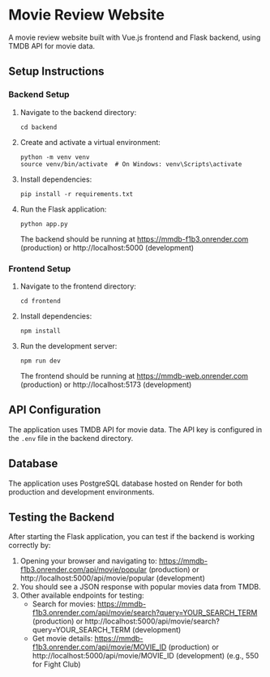 # Movie Review Website

A movie review website built with Vue.js frontend and Flask backend, using TMDB API for movie data.

## Setup Instructions

### Backend Setup

1. Navigate to the backend directory:
   ```
   cd backend
   ```

2. Create and activate a virtual environment:
   ```
   python -m venv venv
   source venv/bin/activate  # On Windows: venv\Scripts\activate
   ```

3. Install dependencies:
   ```
   pip install -r requirements.txt
   ```

4. Run the Flask application:
   ```
   python app.py
   ```
   The backend should be running at https://mmdb-f1b3.onrender.com (production) or http://localhost:5000 (development)

### Frontend Setup

1. Navigate to the frontend directory:
   ```
   cd frontend
   ```

2. Install dependencies:
   ```
   npm install
   ```

3. Run the development server:
   ```
   npm run dev
   ```
   The frontend should be running at https://mmdb-web.onrender.com (production) or http://localhost:5173 (development)

## API Configuration

The application uses TMDB API for movie data. The API key is configured in the `.env` file in the backend directory.

## Database

The application uses PostgreSQL database hosted on Render for both production and development environments.

## Testing the Backend

After starting the Flask application, you can test if the backend is working correctly by:

1. Opening your browser and navigating to: https://mmdb-f1b3.onrender.com/api/movie/popular (production) or http://localhost:5000/api/movie/popular (development)
2. You should see a JSON response with popular movies data from TMDB.
3. Other available endpoints for testing:
   - Search for movies: https://mmdb-f1b3.onrender.com/api/movie/search?query=YOUR_SEARCH_TERM (production) or http://localhost:5000/api/movie/search?query=YOUR_SEARCH_TERM (development)
   - Get movie details: https://mmdb-f1b3.onrender.com/api/movie/MOVIE_ID (production) or http://localhost:5000/api/movie/MOVIE_ID (development) (e.g., 550 for Fight Club)